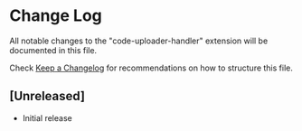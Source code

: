 # Change Log

All notable changes to the "code-uploader-handler" extension will be documented in this file.

Check [Keep a Changelog](http://keepachangelog.com/) for recommendations on how to structure this file.

## [Unreleased]

- Initial release